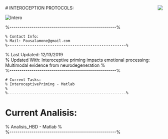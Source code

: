 <img align="right" src="http://lpen.com.ar/wp-content/uploads/2016/06/logo1.png">
# INTEROCEPTION PROTOCOLS:  

![Intero](https://user-images.githubusercontent.com/58863799/70834265-9f3df280-1dd8-11ea-8ca9-3393864b3aba.png)

%-----------------------------------------------------% 
~~~~~~~~~~~~~~~~~~~~~~~~~~~~~~~~~~~~~~~~~~~~~~~~~~~~~~~ 
% Contact Info:
% Mail: Pausalamone@gmail.com
%-----------------------------------------------------%  
~~~~~~~~~~~~~~~~~~~~~~~~~~~~~~~~~~~~~~~~~~~~~~~~~~~~~~~   
% Last Updated: 12/13/2019  
% Updated With: Interoceptive priming impacts emotional processing: Multimodal evidence from neurodegeneration
%  
%-----------------------------------------------------%
~~~~~~~~~~~~~~~~~~~~~~~~~~~~~~~~~~~~~~~~~~~~~~~~~~~~~~~ 
# Current Tasks:  
% InteroceptivePriming - Matlab
%  
%-----------------------------------------------------%  
~~~~~~~~~~~~~~~~~~~~~~~~~~~~~~~~~~~~~~~~~~~~~~~~~~~~~~~ 
# Current Analisis:  
% Analisis_HBD - Matlab
%  
%-----------------------------------------------------% 
